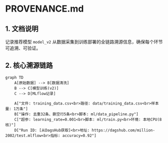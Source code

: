 # PROVENANCE.md

## 1. 文档说明
记录推荐模型 `model_v2` 从数据采集到训练部署的全链路溯源信息，确保每个环节可追溯、可验证。

## 2. 核心溯源链路
```mermaid
graph TD
    A[原始数据] --> B[数据清洗]
    B --> C[模型训练(v2)]
    C --> D[MLflow记录]
    
    A["文件: training_data.csv<br>路径: data/training_data.csv<br>样本量: 1万条"]
    B["操作: 去重32条、删空行5条<br>脚本: ml/data_pipeline.py"]
    C["超参: learning_rate=0.001<br>脚本: ml/train.py<br>环境: 本地CPU(8核)"]
    D["Run ID: [从DagsHub获取]<br>地址: https://dagshub.com/million-2002/test.mlflow<br>指标: accuracy=0.92"]
